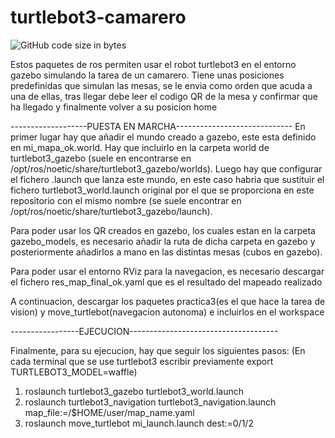 # turtlebot3-camarero

![GitHub code size in bytes](https://img.shields.io/github/languages/code-size/jbg73/turtlebot3-camarero)

Estos paquetes de ros permiten usar el robot turtlebot3 en el entorno gazebo simulando la tarea de un camarero. Tiene unas posiciones predefinidas que simulan las mesas, se le envia como orden que acuda a una de ellas, tras llegar debe leer el codigo QR de la mesa y confirmar que ha llegado y finalmente volver a su posicion home


-------------------PUESTA EN MARCHA-----------------------------
En primer lugar hay que añadir el mundo creado a gazebo, este esta definido en mi_mapa_ok.world. Hay que incluirlo en la carpeta world de turtlebot3_gazebo (suele en encontrarse en /opt/ros/noetic/share/turtlebot3_gazebo/worlds). Luego hay que configurar el fichero .launch que lanza este mundo, en este caso habria que sustituir el fichero turtlebot3_world.launch original por el que se proporciona en este repositorio con  el mismo nombre (se suele encontrar en /opt/ros/noetic/share/turtlebot3_gazebo/launch).

Para poder usar los QR creados en gazebo, los cuales estan en la carpeta gazebo_models, es necesario añadir la ruta de dicha carpeta en gazebo y posteriormente añadirlos a mano en las distintas mesas (cubos en gazebo).

Para poder usar el entorno RViz para la navegacion, es necesario descargar el fichero res_map_final_ok.yaml que es el resultado del mapeado realizado

A continuacion, descargar los paquetes practica3(es el que hace la tarea de vision) y move_turtlebot(navegacion autonoma) e incluirlos en el workspace


-----------------EJECUCION-------------------------------------

Finalmente, para su ejecucion, hay que seguir los siguientes pasos: 
(En cada terminal que se use turtlebot3 escribir previamente export TURTLEBOT3_MODEL=waffle)

1. roslaunch turtlebot3_gazebo turtlebot3_world.launch
2. roslaunch turtlebot3_navigation turtlebot3_navigation.launch map_file:=/$HOME/user/map_name.yaml
3. roslaunch move_turtlebot mi_launch.launch dest:=0/1/2
